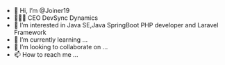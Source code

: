 - 👋 Hi, I’m @Joiner19
- 🧑🏽‍💻 CEO DevSync Dynamics
- 👀 I’m interested in Java SE,Java SpringBoot PHP developer and Laravel Framework
- 🌱 I’m currently learning ...
- 💞️ I’m looking to collaborate on ...
- 📫 How to reach me ...

<!---
Joiner2003/Joiner2003 is a ✨ special ✨ repository because its `README.md` (this file) appears on your GitHub profile.
You can click the Preview link to take a look at your changes.
--->
